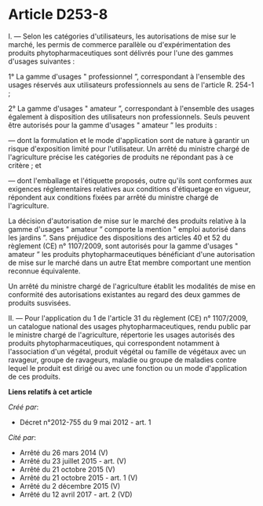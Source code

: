 # Article D253-8

I. ― Selon les catégories d'utilisateurs, les autorisations de mise sur  le marché, les permis de commerce parallèle ou
d'expérimentation des  produits phytopharmaceutiques sont délivrés pour l'une des gammes  d'usages suivantes : 

1° La gamme d'usages "  professionnel ”, correspondant à l'ensemble des usages réservés aux  utilisateurs professionnels au
sens de l'article R. 254-1 ; 

2° La gamme d'usages " amateur ”, correspondant à l'ensemble des usages  également à disposition des utilisateurs non
professionnels. Seuls  peuvent être autorisés pour la gamme d'usages " amateur ” les produits :  

― dont la formulation et le mode d'application  sont de nature à garantir un risque d'exposition limité pour  l'utilisateur.
Un arrêté du ministre chargé de l'agriculture précise les  catégories de produits ne répondant pas à ce critère ; et 

― dont l'emballage et l'étiquette proposés, outre qu'ils sont conformes  aux exigences réglementaires relatives aux
conditions d'étiquetage en  vigueur, répondent aux conditions fixées par arrêté du ministre chargé  de l'agriculture. 

La décision d'autorisation de  mise sur le marché des produits relative à la gamme d'usages " amateur ”  comporte la mention
" emploi autorisé dans les jardins ”. Sans  préjudice des dispositions des articles 40 et 52 du règlement (CE) n° 1107/2009,
sont autorisés pour la gamme d'usages " amateur ” les produits  phytopharmaceutiques bénéficiant d'une autorisation de mise
sur le  marché dans un autre Etat membre comportant une mention reconnue  équivalente. 

Un arrêté du ministre chargé de  l'agriculture établit les modalités de mise en conformité des  autorisations existantes au
regard des deux gammes de produits  susvisées. 

II. ― Pour l'application du 1 de l'article 31 du règlement (CE) n° 1107/2009,  un catalogue national des usages
phytopharmaceutiques, rendu public par  le ministre chargé de l'agriculture, répertorie les usages autorisés  des produits
phytopharmaceutiques, qui correspondent notamment à  l'association d'un végétal, produit végétal ou famille de végétaux avec
un ravageur, groupe de ravageurs, maladie ou groupe de maladies contre  lequel le produit est dirigé ou avec une fonction ou
un mode  d'application de ces produits.

**Liens relatifs à cet article**

_Créé par_:

  - Décret n°2012-755 du 9 mai 2012 - art. 1

_Cité par_:

  - Arrêté du 26 mars 2014 (V)
  - Arrêté du 23 juillet 2015 - art. (V)
  - Arrêté du 21 octobre 2015 (V)
  - Arrêté du 21 octobre 2015 - art. 1 (V)
  - Arrêté du 2 décembre 2015 (V)
  - Arrêté du 12 avril 2017 - art. 2 (VD)
